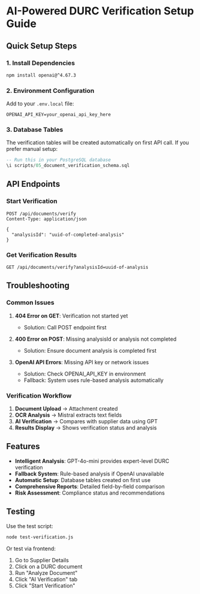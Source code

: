 # AI-Powered DURC Verification Setup Guide

## Quick Setup Steps

### 1. Install Dependencies
```bash
npm install openai@^4.67.3
```

### 2. Environment Configuration
Add to your `.env.local` file:
```env
OPENAI_API_KEY=your_openai_api_key_here
```

### 3. Database Tables
The verification tables will be created automatically on first API call. If you prefer manual setup:
```sql
-- Run this in your PostgreSQL database
\i scripts/05_document_verification_schema.sql
```

## API Endpoints

### Start Verification
```http
POST /api/documents/verify
Content-Type: application/json

{
  "analysisId": "uuid-of-completed-analysis"
}
```

### Get Verification Results
```http
GET /api/documents/verify?analysisId=uuid-of-analysis
```

## Troubleshooting

### Common Issues

1. **404 Error on GET**: Verification not started yet
   - Solution: Call POST endpoint first

2. **400 Error on POST**: Missing analysisId or analysis not completed
   - Solution: Ensure document analysis is completed first

3. **OpenAI API Errors**: Missing API key or network issues
   - Solution: Check OPENAI_API_KEY in environment
   - Fallback: System uses rule-based analysis automatically

### Verification Workflow

1. **Document Upload** → Attachment created
2. **OCR Analysis** → Mistral extracts text fields  
3. **AI Verification** → Compares with supplier data using GPT
4. **Results Display** → Shows verification status and analysis

## Features

- **Intelligent Analysis**: GPT-4o-mini provides expert-level DURC verification
- **Fallback System**: Rule-based analysis if OpenAI unavailable  
- **Automatic Setup**: Database tables created on first use
- **Comprehensive Reports**: Detailed field-by-field comparison
- **Risk Assessment**: Compliance status and recommendations

## Testing

Use the test script:
```bash
node test-verification.js
```

Or test via frontend:
1. Go to Supplier Details
2. Click on a DURC document
3. Run "Analyze Document" 
4. Click "AI Verification" tab
5. Click "Start Verification"
